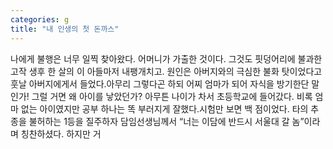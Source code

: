 ```yaml
---
categories: g
title: "내 인생의 첫 돈까스"
---
```

나에게 불행은 너무 일찍 찾아왔다. 어머니가 가출한 것이다. 그것도 핏덩어리에 불과한 고작 생후 한 살의 이 아들마저 내팽개치고. 원인은 아버지와의 극심한 불화 탓이었다고 훗날 아버지에게서 들었다.아무리 그렇다곤 하되 어찌 엄마가 되어 자식을 방기한단 말인가! 그럴 거면 왜 아이를 낳았던가? 아무튼 나이가 차서 초등학교에 들어갔다. 비록 엄마 없는 아이였지만 공부 하나는 똑 부러지게 잘했다.시험만 보면 백 점이었다. 타의 추종을 불허하는 1등을 질주하자 담임선생님께서 “너는 이담에 반드시 서울대 갈 놈”이라며 칭찬하셨다. 하지만 거